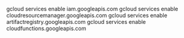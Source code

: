 gcloud services enable iam.googleapis.com
gcloud services enable cloudresourcemanager.googleapis.com
gcloud services enable artifactregistry.googleapis.com
gcloud services enable cloudfunctions.googleapis.com
